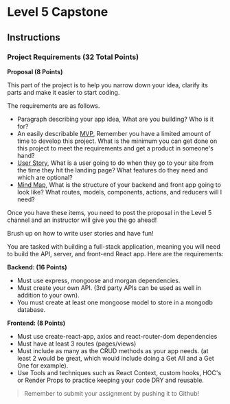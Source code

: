 # Level 5 Capstone

## Instructions

### Project Requirements (32 Total Points)

**Proposal (8 Points)**

This part of the project is to help you narrow down your idea, clarify its parts and make it easier to start coding.

The requirements are as follows.

- Paragraph describing your app idea, What are you building? Who is it for?
- An easily describable [MVP](https://en.wikipedia.org/wiki/Minimum_viable_product), Remember you have a limited amount of time to develop this project. What is the minimum you can get done on this project to meet the requirements and get a product in someone's hand?
- [User Story](https://www.mountaingoatsoftware.com/agile/user-stories), What is a user going to do when they go to your site from the time they hit the landing page? What features do they need and which are optional?
- [Mind Map](https://www.mindmup.com/), What is the structure of your backend and front app going to look like? What routes, models, components, actions, and reducers will I need?

Once you have these items, you need to post the proposal in the Level 5 channel and an instructor will give you the go ahead!

Brush up on how to write user stories and have fun!

You are tasked with building a full-stack application, meaning you will need to build the API, server, and front-end React app. Here are the requirements:

**Backend: (16 Points)**

- Must use express, mongoose and morgan dependencies.
- Must create your own API. (3rd party APIs can be used as well in addition to your own).
- You must create at least one mongoose model to store in a mongodb database.

**Frontend: (8 Points)**

- Must use create-react-app, axios and react-router-dom dependencies
- Must have at least 3 routes (pages/views)
- Must include as many as the CRUD methods as your app needs. (at least 2 would be great, which would include doing a Get All and a Get One for example).
- Use Tools and techniques such as React Context, custom hooks, HOC's or Render Props to practice keeping your code DRY and reusable.

> Remember to submit your assignment by pushing it to Github!